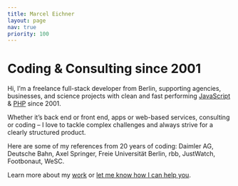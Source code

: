 ```yaml
---
title: Marcel Eichner
layout: page
nav: true
priority: 100
---
```

# Coding & Consulting since 2001

Hi, I’m a freelance full-stack developer from Berlin, supporting agencies, businesses, and science projects with clean and fast performing [JavaScript](https://www.google.de/search?q=JavaScript) & [PHP](https://www.google.de/search?q=php) since 2001.

Whether it’s back end or front end, apps or web-based services, consulting or coding – I love to tackle complex challenges and always strive for a clearly structured product. 

Here are some of my references from 20 years of coding: Daimler AG, Deutsche Bahn, Axel Springer, Freie Universität Berlin, rbb, JustWatch, Footbonaut, WeSC.

Learn more about my [work](about) or [let me know how I can help you](mailto:marcel.eichner@ephigenia.de).
